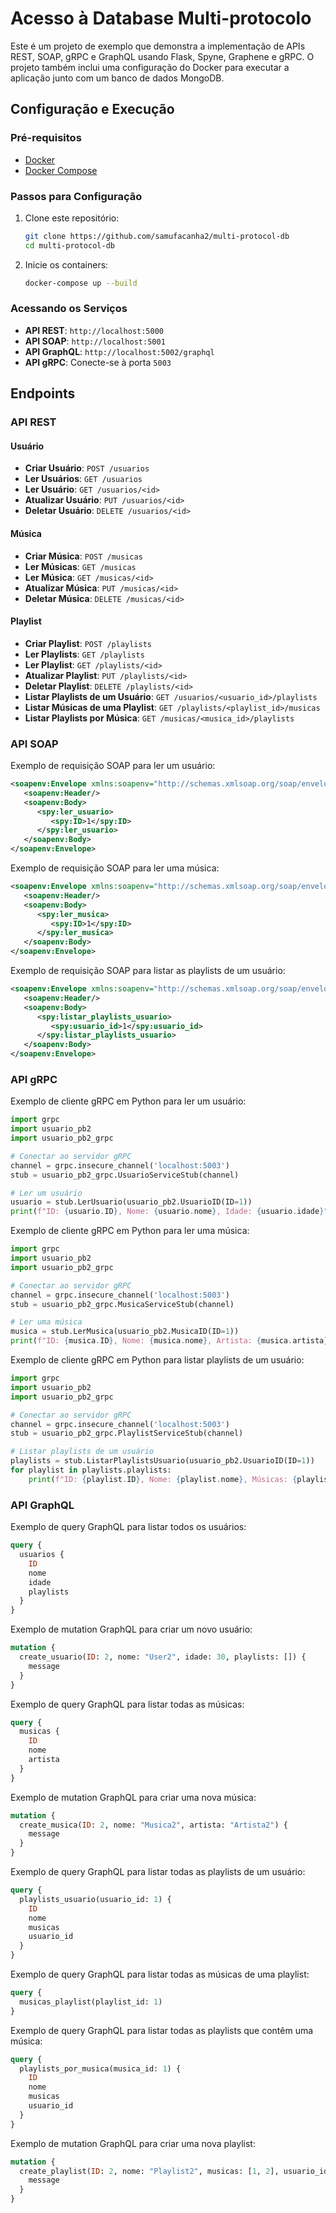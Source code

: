# Acesso à Database Multi-protocolo

Este é um projeto de exemplo que demonstra a implementação de APIs REST, SOAP, gRPC e GraphQL usando Flask, Spyne, Graphene e gRPC. O projeto também inclui uma configuração do Docker para executar a aplicação junto com um banco de dados MongoDB.

## Configuração e Execução

### Pré-requisitos

- [Docker](https://docs.docker.com/get-docker/)
- [Docker Compose](https://docs.docker.com/compose/install/)

### Passos para Configuração

1. Clone este repositório:

   ```bash
   git clone https://github.com/samufacanha2/multi-protocol-db
   cd multi-protocol-db
   ```

2. Inicie os containers:

   ```bash
   docker-compose up --build
   ```

### Acessando os Serviços

- **API REST**: `http://localhost:5000`
- **API SOAP**: `http://localhost:5001`
- **API GraphQL**: `http://localhost:5002/graphql`
- **API gRPC**: Conecte-se à porta `5003`

## Endpoints

### API REST

#### Usuário

- **Criar Usuário**: `POST /usuarios`
- **Ler Usuários**: `GET /usuarios`
- **Ler Usuário**: `GET /usuarios/<id>`
- **Atualizar Usuário**: `PUT /usuarios/<id>`
- **Deletar Usuário**: `DELETE /usuarios/<id>`

#### Música

- **Criar Música**: `POST /musicas`
- **Ler Músicas**: `GET /musicas`
- **Ler Música**: `GET /musicas/<id>`
- **Atualizar Música**: `PUT /musicas/<id>`
- **Deletar Música**: `DELETE /musicas/<id>`

#### Playlist

- **Criar Playlist**: `POST /playlists`
- **Ler Playlists**: `GET /playlists`
- **Ler Playlist**: `GET /playlists/<id>`
- **Atualizar Playlist**: `PUT /playlists/<id>`
- **Deletar Playlist**: `DELETE /playlists/<id>`
- **Listar Playlists de um Usuário**: `GET /usuarios/<usuario_id>/playlists`
- **Listar Músicas de uma Playlist**: `GET /playlists/<playlist_id>/musicas`
- **Listar Playlists por Música**: `GET /musicas/<musica_id>/playlists`

### API SOAP

Exemplo de requisição SOAP para ler um usuário:

```xml
<soapenv:Envelope xmlns:soapenv="http://schemas.xmlsoap.org/soap/envelope/" xmlns:spy="spyne.examples.flask">
   <soapenv:Header/>
   <soapenv:Body>
      <spy:ler_usuario>
         <spy:ID>1</spy:ID>
      </spy:ler_usuario>
   </soapenv:Body>
</soapenv:Envelope>
```

Exemplo de requisição SOAP para ler uma música:

```xml
<soapenv:Envelope xmlns:soapenv="http://schemas.xmlsoap.org/soap/envelope/" xmlns:spy="spyne.examples.flask">
   <soapenv:Header/>
   <soapenv:Body>
      <spy:ler_musica>
         <spy:ID>1</spy:ID>
      </spy:ler_musica>
   </soapenv:Body>
</soapenv:Envelope>
```

Exemplo de requisição SOAP para listar as playlists de um usuário:

```xml
<soapenv:Envelope xmlns:soapenv="http://schemas.xmlsoap.org/soap/envelope/" xmlns:spy="spyne.examples.flask">
   <soapenv:Header/>
   <soapenv:Body>
      <spy:listar_playlists_usuario>
         <spy:usuario_id>1</spy:usuario_id>
      </spy:listar_playlists_usuario>
   </soapenv:Body>
</soapenv:Envelope>
```

### API gRPC

Exemplo de cliente gRPC em Python para ler um usuário:

```python
import grpc
import usuario_pb2
import usuario_pb2_grpc

# Conectar ao servidor gRPC
channel = grpc.insecure_channel('localhost:5003')
stub = usuario_pb2_grpc.UsuarioServiceStub(channel)

# Ler um usuário
usuario = stub.LerUsuario(usuario_pb2.UsuarioID(ID=1))
print(f"ID: {usuario.ID}, Nome: {usuario.nome}, Idade: {usuario.idade}")
```

Exemplo de cliente gRPC em Python para ler uma música:

```python
import grpc
import usuario_pb2
import usuario_pb2_grpc

# Conectar ao servidor gRPC
channel = grpc.insecure_channel('localhost:5003')
stub = usuario_pb2_grpc.MusicaServiceStub(channel)

# Ler uma música
musica = stub.LerMusica(usuario_pb2.MusicaID(ID=1))
print(f"ID: {musica.ID}, Nome: {musica.nome}, Artista: {musica.artista}")
```

Exemplo de cliente gRPC em Python para listar playlists de um usuário:

```python
import grpc
import usuario_pb2
import usuario_pb2_grpc

# Conectar ao servidor gRPC
channel = grpc.insecure_channel('localhost:5003')
stub = usuario_pb2_grpc.PlaylistServiceStub(channel)

# Listar playlists de um usuário
playlists = stub.ListarPlaylistsUsuario(usuario_pb2.UsuarioID(ID=1))
for playlist in playlists.playlists:
    print(f"ID: {playlist.ID}, Nome: {playlist.nome}, Músicas: {playlist.musicas}, Usuário ID: {playlist.usuario_id}")
```

### API GraphQL

Exemplo de query GraphQL para listar todos os usuários:

```graphql
query {
  usuarios {
    ID
    nome
    idade
    playlists
  }
}
```

Exemplo de mutation GraphQL para criar um novo usuário:

```graphql
mutation {
  create_usuario(ID: 2, nome: "User2", idade: 30, playlists: []) {
    message
  }
}
```

Exemplo de query GraphQL para listar todas as músicas:

```graphql
query {
  musicas {
    ID
    nome
    artista
  }
}
```

Exemplo de mutation GraphQL para criar uma nova música:

```graphql
mutation {
  create_musica(ID: 2, nome: "Musica2", artista: "Artista2") {
    message
  }
}
```

Exemplo de query GraphQL para listar todas as playlists de um usuário:

```graphql
query {
  playlists_usuario(usuario_id: 1) {
    ID
    nome
    musicas
    usuario_id
  }
}
```

Exemplo de query GraphQL para listar todas as músicas de uma playlist:

```graphql
query {
  musicas_playlist(playlist_id: 1)
}
```

Exemplo de query GraphQL para listar todas as playlists que contêm uma música:

```graphql
query {
  playlists_por_musica(musica_id: 1) {
    ID
    nome
    musicas
    usuario_id
  }
}
```

Exemplo de mutation GraphQL para criar uma nova playlist:

```graphql
mutation {
  create_playlist(ID: 2, nome: "Playlist2", musicas: [1, 2], usuario_id: 1) {
    message
  }
}
```

